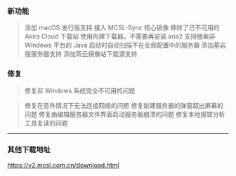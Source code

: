 <!-- > [!IMPORTANT]  
> 这是一个测试版，仅可在[QQ群 · MCSL2·官方交流群](https://v2.mcsl.com.cn/links/mcsl2-qq-group.html)中下载，并且需要申请内测权限。  
> 您可前往[该页面](https://v2.mcsl.com.cn/join-preview.html)申请内测权限。   -->
### 新功能

> 添加 macOS 发行版支持
> 接入 MCSL-Sync 核心镜像
> 移除了已不可用的 Akira Cloud 下载站
> 使用内建下载器，不需要再安装 aria2
> 支持搜索非 Windows 平台的 Java
> 启动时自动扫描不在全局配置中的服务器
> 添加基岩版服务器支持
> 添加雨云镜像站下载源支持
<!-- > 添加 NeoForge 深度支持
> CrashMC 在线报错分析功能
> 计划任务功能
> 服务器自启功能
> 下载 Java 功能
 -->

### 修复

> 修复非 Windows 系统完全不可用的问题
<!-- > 修复 Forge 安装总是报错 Ellipsis 的问题 -->
> 修复在意外情况下无法连接网络的问题
> 修复新建服务器的弹窗超出屏幕的问题
> 修复由编辑服务器文件界面启动服务器崩溃的问题
> 修复本地报错分析工具复读的问题

___

### 其他下载地址

<https://v2.mcsl.com.cn/download.html>
